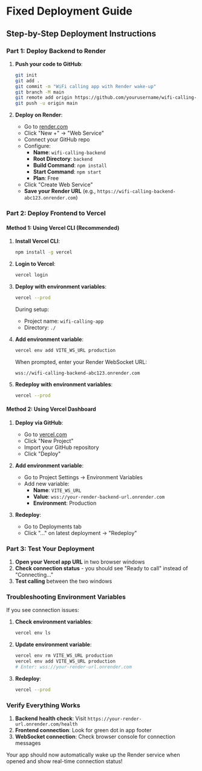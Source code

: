 # Fixed Deployment Guide

## Step-by-Step Deployment Instructions

### Part 1: Deploy Backend to Render

1. **Push your code to GitHub**:
   ```bash
   git init
   git add .
   git commit -m "WiFi calling app with Render wake-up"
   git branch -M main
   git remote add origin https://github.com/yourusername/wifi-calling-app.git
   git push -u origin main
   ```

2. **Deploy on Render**:
   - Go to [render.com](https://render.com)
   - Click "New +" → "Web Service"
   - Connect your GitHub repo
   - Configure:
     - **Name**: `wifi-calling-backend`
     - **Root Directory**: `backend`
     - **Build Command**: `npm install`
     - **Start Command**: `npm start`
     - **Plan**: Free
   - Click "Create Web Service"
   - **Save your Render URL** (e.g., `https://wifi-calling-backend-abc123.onrender.com`)

### Part 2: Deploy Frontend to Vercel

#### Method 1: Using Vercel CLI (Recommended)

1. **Install Vercel CLI**:
   ```bash
   npm install -g vercel
   ```

2. **Login to Vercel**:
   ```bash
   vercel login
   ```

3. **Deploy with environment variables**:
   ```bash
   vercel --prod
   ```
   
   During setup:
   - Project name: `wifi-calling-app`
   - Directory: `./`
   
4. **Add environment variable**:
   ```bash
   vercel env add VITE_WS_URL production
   ```
   When prompted, enter your Render WebSocket URL:
   ```
   wss://wifi-calling-backend-abc123.onrender.com
   ```

5. **Redeploy with environment variables**:
   ```bash
   vercel --prod
   ```

#### Method 2: Using Vercel Dashboard

1. **Deploy via GitHub**:
   - Go to [vercel.com](https://vercel.com)
   - Click "New Project"
   - Import your GitHub repository
   - Click "Deploy"

2. **Add environment variable**:
   - Go to Project Settings → Environment Variables
   - Add new variable:
     - **Name**: `VITE_WS_URL`
     - **Value**: `wss://your-render-backend-url.onrender.com`
     - **Environment**: Production

3. **Redeploy**:
   - Go to Deployments tab
   - Click "..." on latest deployment → "Redeploy"

### Part 3: Test Your Deployment

1. **Open your Vercel app URL** in two browser windows
2. **Check connection status** - you should see "Ready to call" instead of "Connecting..."
3. **Test calling** between the two windows

### Troubleshooting Environment Variables

If you see connection issues:

1. **Check environment variables**:
   ```bash
   vercel env ls
   ```

2. **Update environment variable**:
   ```bash
   vercel env rm VITE_WS_URL production
   vercel env add VITE_WS_URL production
   # Enter: wss://your-render-url.onrender.com
   ```

3. **Redeploy**:
   ```bash
   vercel --prod
   ```

### Verify Everything Works

1. **Backend health check**: Visit `https://your-render-url.onrender.com/health`
2. **Frontend connection**: Look for green dot in app footer
3. **WebSocket connection**: Check browser console for connection messages

Your app should now automatically wake up the Render service when opened and show real-time connection status!
